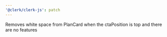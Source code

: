 ```yaml
---
'@clerk/clerk-js': patch
---
```


Removes white space from PlanCard when the ctaPosition is top and there are no features
